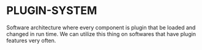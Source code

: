 # PLUGIN-SYSTEM
Software architecture where every component is plugin that be loaded and changed in run time. We can utilize this thing on softwares that have plugin features very often.
